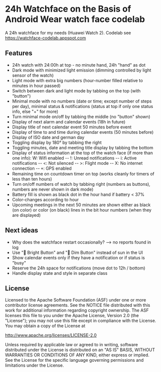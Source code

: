 24h Watchface on the Basis of Android Wear watch face codelab
=============================================================

A 24h watchface for my needs (Huawei Watch 2).  Codelab see https://watchface-codelab.appspot.com

Features
--------
   * 24h watch with 24:00h at top - no minute hand, 24h "hand" as dot
   * Dark mode with minimized light emission (dimming controlled by light sensor of the watch)
   * Light mode with extra big numbers (hour-number filled relative to minutes in hour passed)
   * Switch between dark and light mode by tabbing on the top (with "button")
   * Minimal mode with no numbers (date or time; except number of steps per day), minimal status & notifications (status at top if only one status info, else "+" for more)
   * Turn minimal mode on/off by tabbing the middle (no "button" shown)
   * Display of next alarm and calendar events (18h in future)
   * Display title of next calendar event 50 minutes before event
   * Display of time to and time during calendar events (50 minutes before)
   * Display of ISO date and german day
   * Toggling display by 180° by tabbing the right
   * Toggling minutes, date and meeting title display by tabbing the bottom
   * Display of status information at the top of the watch face (if more than one info):  W: Wifi enabled -- !: Unread notifications -- i: Active notifications -- <: Not silenced -- >: Flight mode  -- X: No internet connection -- ⌖: GPS enabled
   * Remaining time on countdown timer on top (works cleanly for timers of less than ten hours)
   * Turn on/off numbers of watch by tabbing right (numbers as buttons), numbers are never shown in dark mode)
   * Battery fill is shown as black dot in the hour hand if battery < 37% 
   * Color-changes according to hour
   * Upcoming meetings in the next 50 minutes are shown either as black (on color) or color (on black) lines in the bit hour numbers (when they are displayed)
   
Next ideas
--------
   * Why does the watchface restart occasionally? --> no reports found in log
   * Use "🔆 Bright Button" and "🔅 Dim Button" instead of sun in the UI
   * Show calendar events only if they have a notification or if status is "busy"
   * Reserve the 24h space for notifications (move dot to 12h / bottom)  
   * Handle display state and style in separate class

License
-------

Licensed to the Apache Software Foundation (ASF) under one or more contributor
license agreements.  See the NOTICE file distributed with this work for
additional information regarding copyright ownership.  The ASF licenses this
file to you under the Apache License, Version 2.0 (the "License"); you may not
use this file except in compliance with the License.  You may obtain a copy of
the License at

http://www.apache.org/licenses/LICENSE-2.0

Unless required by applicable law or agreed to in writing, software
distributed under the License is distributed on an "AS IS" BASIS, WITHOUT
WARRANTIES OR CONDITIONS OF ANY KIND, either express or implied.  See the
License for the specific language governing permissions and limitations under
the License.
